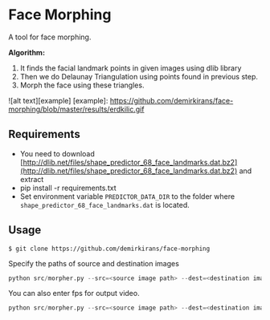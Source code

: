 # Face Morphing 

A tool for face morphing. 

**Algorithm:**
1. It finds the facial landmark points in given images using dlib library
2. Then we do Delaunay Triangulation using points found in previous step.
3. Morph the face using these triangles.

![alt text][example]
[example]: https://github.com/demirkirans/face-morphing/blob/master/results/erdkilic.gif



## Requirements

* You need to download [http://dlib.net/files/shape_predictor_68_face_landmarks.dat.bz2](http://dlib.net/files/shape_predictor_68_face_landmarks.dat.bz2) and extract
* pip install -r requirements.txt
* Set environment variable `PREDICTOR_DATA_DIR` to the folder where `shape_predictor_68_face_landmarks.dat` is located.

## Usage

```
$ git clone https://github.com/demirkirans/face-morphing
```

Specify the paths of source and destination images

```python
python src/morpher.py --src=<source image path> --dest=<destination image path>
```

You can also enter fps for output video. 

```python
python src/morpher.py --src=<source image path> --dest=<destination image path> --fps=20
```